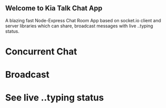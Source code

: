 ## Welcome to Kia Talk Chat App

A blazing fast Node-Express Chat Room App based on socket.io client and server libraries which can share, broadcast messages with live ..typing status.

# Concurrent Chat
# Broadcast
# See live ..typing status
